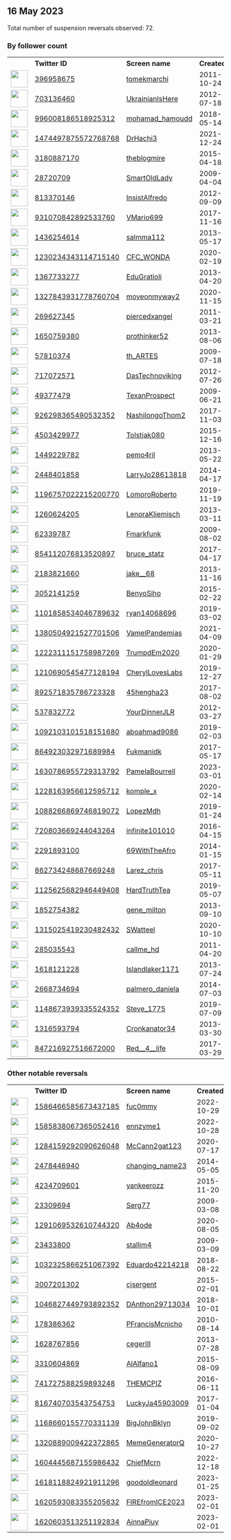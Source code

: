 
## 16 May 2023
Total number of suspension reversals observed: 72.

### By follower count
<table><tr><th></th><th align="left">Twitter ID</th><th align="left">Screen name</th>
<th align="left">Created</th><th align="left">Status</th><th align="left">Suspended</th><th align="left">Followers</th>
<tr><td><a href="https://pbs.twimg.com/profile_images/1657029292826451968/MpPsuUz5_normal.jpg"><img src="https://pbs.twimg.com/profile_images/1657029292826451968/MpPsuUz5_normal.jpg" width="40px" height="40px" align="center"/></a></td><td><a href="https://twitter.com/intent/user?user_id=396958675">396958675</a></td><td><a href="https://twitter.com/tomekmarchi">tomekmarchi</a></td><td>2011-10-24</td><td align="center">🔒</td><td></td><td>17666</td></tr>
<tr><td><a href="https://pbs.twimg.com/profile_images/1555329488166293506/uolDJd9E_normal.jpg"><img src="https://pbs.twimg.com/profile_images/1555329488166293506/uolDJd9E_normal.jpg" width="40px" height="40px" align="center"/></a></td><td><a href="https://twitter.com/intent/user?user_id=703136460">703136460</a></td><td><a href="https://twitter.com/UkrainianIsHere">UkrainianIsHere</a></td><td>2012-07-18</td><td align="center"></td><td>2023-05-03</td><td>15870</td></tr>
<tr><td><a href="https://pbs.twimg.com/profile_images/1493000325447438338/NlA49K2r_normal.jpg"><img src="https://pbs.twimg.com/profile_images/1493000325447438338/NlA49K2r_normal.jpg" width="40px" height="40px" align="center"/></a></td><td><a href="https://twitter.com/intent/user?user_id=996008186518925312">996008186518925312</a></td><td><a href="https://twitter.com/mohamad_hamoudd">mohamad_hamoudd</a></td><td>2018-05-14</td><td align="center"></td><td>2023-01-11</td><td>11321</td></tr>
<tr><td><a href="https://pbs.twimg.com/profile_images/1474535906547843082/hIxvpboe_normal.jpg"><img src="https://pbs.twimg.com/profile_images/1474535906547843082/hIxvpboe_normal.jpg" width="40px" height="40px" align="center"/></a></td><td><a href="https://twitter.com/intent/user?user_id=1474497875572768768">1474497875572768768</a></td><td><a href="https://twitter.com/DrHachi3">DrHachi3</a></td><td>2021-12-24</td><td align="center"></td><td>2022-04-26</td><td>8960</td></tr>
<tr><td><a href="https://pbs.twimg.com/profile_images/739553636364210176/Tf26EcUn_normal.jpg"><img src="https://pbs.twimg.com/profile_images/739553636364210176/Tf26EcUn_normal.jpg" width="40px" height="40px" align="center"/></a></td><td><a href="https://twitter.com/intent/user?user_id=3180887170">3180887170</a></td><td><a href="https://twitter.com/theblogmire">theblogmire</a></td><td>2015-04-18</td><td align="center"></td><td>2022-07-03</td><td>6283</td></tr>
<tr><td><a href="https://pbs.twimg.com/profile_images/1293602881942310914/G2MydZnt_normal.jpg"><img src="https://pbs.twimg.com/profile_images/1293602881942310914/G2MydZnt_normal.jpg" width="40px" height="40px" align="center"/></a></td><td><a href="https://twitter.com/intent/user?user_id=28720709">28720709</a></td><td><a href="https://twitter.com/SmartOldLady">SmartOldLady</a></td><td>2009-04-04</td><td align="center"></td><td></td><td>5225</td></tr>
<tr><td><a href="https://pbs.twimg.com/profile_images/670324042835083268/1QeVzWEO_normal.jpg"><img src="https://pbs.twimg.com/profile_images/670324042835083268/1QeVzWEO_normal.jpg" width="40px" height="40px" align="center"/></a></td><td><a href="https://twitter.com/intent/user?user_id=813370146">813370146</a></td><td><a href="https://twitter.com/InsistAlfredo">InsistAlfredo</a></td><td>2012-09-09</td><td align="center"></td><td></td><td>3745</td></tr>
<tr><td><a href="https://pbs.twimg.com/profile_images/1618083907483598848/ToxcuK___normal.jpg"><img src="https://pbs.twimg.com/profile_images/1618083907483598848/ToxcuK___normal.jpg" width="40px" height="40px" align="center"/></a></td><td><a href="https://twitter.com/intent/user?user_id=931070842892533760">931070842892533760</a></td><td><a href="https://twitter.com/VMario699">VMario699</a></td><td>2017-11-16</td><td align="center"></td><td>2023-04-29</td><td>3031</td></tr>
<tr><td><a href="https://pbs.twimg.com/profile_images/1584136116843806721/RDb7j3uA_normal.jpg"><img src="https://pbs.twimg.com/profile_images/1584136116843806721/RDb7j3uA_normal.jpg" width="40px" height="40px" align="center"/></a></td><td><a href="https://twitter.com/intent/user?user_id=1436254614">1436254614</a></td><td><a href="https://twitter.com/salmma112">salmma112</a></td><td>2013-05-17</td><td align="center"></td><td>2022-11-04</td><td>2726</td></tr>
<tr><td><a href="https://pbs.twimg.com/profile_images/1400827616270094341/U_Mz_JTt_normal.jpg"><img src="https://pbs.twimg.com/profile_images/1400827616270094341/U_Mz_JTt_normal.jpg" width="40px" height="40px" align="center"/></a></td><td><a href="https://twitter.com/intent/user?user_id=1230234343114715140">1230234343114715140</a></td><td><a href="https://twitter.com/CFC_WONDA">CFC_WONDA</a></td><td>2020-02-19</td><td align="center"></td><td></td><td>2413</td></tr>
<tr><td><a href="https://pbs.twimg.com/profile_images/1625153680021377025/EekeoZW8_normal.jpg"><img src="https://pbs.twimg.com/profile_images/1625153680021377025/EekeoZW8_normal.jpg" width="40px" height="40px" align="center"/></a></td><td><a href="https://twitter.com/intent/user?user_id=1367733277">1367733277</a></td><td><a href="https://twitter.com/EduGratioli">EduGratioli</a></td><td>2013-04-20</td><td align="center"></td><td></td><td>1906</td></tr>
<tr><td><a href="https://pbs.twimg.com/profile_images/1631487125161132032/-UFYqGnv_normal.jpg"><img src="https://pbs.twimg.com/profile_images/1631487125161132032/-UFYqGnv_normal.jpg" width="40px" height="40px" align="center"/></a></td><td><a href="https://twitter.com/intent/user?user_id=1327843931778760704">1327843931778760704</a></td><td><a href="https://twitter.com/moveonmyway2">moveonmyway2</a></td><td>2020-11-15</td><td align="center"></td><td>2023-04-06</td><td>1854</td></tr>
<tr><td><a href="https://pbs.twimg.com/profile_images/1276618773169086468/gsWeaHml_normal.jpg"><img src="https://pbs.twimg.com/profile_images/1276618773169086468/gsWeaHml_normal.jpg" width="40px" height="40px" align="center"/></a></td><td><a href="https://twitter.com/intent/user?user_id=269627345">269627345</a></td><td><a href="https://twitter.com/piercedxangel">piercedxangel</a></td><td>2011-03-21</td><td align="center"></td><td></td><td>1273</td></tr>
<tr><td><a href="https://pbs.twimg.com/profile_images/378800000281052010/ea2cf5f3a363b1da302fb63aabb1eebe_normal.jpeg"><img src="https://pbs.twimg.com/profile_images/378800000281052010/ea2cf5f3a363b1da302fb63aabb1eebe_normal.jpeg" width="40px" height="40px" align="center"/></a></td><td><a href="https://twitter.com/intent/user?user_id=1650759380">1650759380</a></td><td><a href="https://twitter.com/prothinker52">prothinker52</a></td><td>2013-08-06</td><td align="center"></td><td>2023-03-30</td><td>934</td></tr>
<tr><td><a href="https://pbs.twimg.com/profile_images/1568414044448591873/vr9PhXxA_normal.jpg"><img src="https://pbs.twimg.com/profile_images/1568414044448591873/vr9PhXxA_normal.jpg" width="40px" height="40px" align="center"/></a></td><td><a href="https://twitter.com/intent/user?user_id=57810374">57810374</a></td><td><a href="https://twitter.com/th_ARTES">th_ARTES</a></td><td>2009-07-18</td><td align="center"></td><td>2022-10-11</td><td>925</td></tr>
<tr><td><a href="https://pbs.twimg.com/profile_images/1121081041744289792/YLQyzYfF_normal.jpg"><img src="https://pbs.twimg.com/profile_images/1121081041744289792/YLQyzYfF_normal.jpg" width="40px" height="40px" align="center"/></a></td><td><a href="https://twitter.com/intent/user?user_id=717072571">717072571</a></td><td><a href="https://twitter.com/DasTechnoviking">DasTechnoviking</a></td><td>2012-07-26</td><td align="center"></td><td></td><td>825</td></tr>
<tr><td><a href="https://pbs.twimg.com/profile_images/939509094347628546/8pljl_zR_normal.jpg"><img src="https://pbs.twimg.com/profile_images/939509094347628546/8pljl_zR_normal.jpg" width="40px" height="40px" align="center"/></a></td><td><a href="https://twitter.com/intent/user?user_id=49377479">49377479</a></td><td><a href="https://twitter.com/TexanProspect">TexanProspect</a></td><td>2009-06-21</td><td align="center"></td><td></td><td>805</td></tr>
<tr><td><a href="https://pbs.twimg.com/profile_images/1607461470991785984/zO56ihOu_normal.jpg"><img src="https://pbs.twimg.com/profile_images/1607461470991785984/zO56ihOu_normal.jpg" width="40px" height="40px" align="center"/></a></td><td><a href="https://twitter.com/intent/user?user_id=926298365490532352">926298365490532352</a></td><td><a href="https://twitter.com/NashilongoThom2">NashilongoThom2</a></td><td>2017-11-03</td><td align="center"></td><td>2023-01-11</td><td>737</td></tr>
<tr><td><a href="https://pbs.twimg.com/profile_images/1504869808478818319/1YwzVN5j_normal.jpg"><img src="https://pbs.twimg.com/profile_images/1504869808478818319/1YwzVN5j_normal.jpg" width="40px" height="40px" align="center"/></a></td><td><a href="https://twitter.com/intent/user?user_id=4503429977">4503429977</a></td><td><a href="https://twitter.com/Tolstjak080">Tolstjak080</a></td><td>2015-12-16</td><td align="center"></td><td>2022-07-03</td><td>734</td></tr>
<tr><td><a href="https://pbs.twimg.com/profile_images/983091210083622912/Znx1ZT5E_normal.jpg"><img src="https://pbs.twimg.com/profile_images/983091210083622912/Znx1ZT5E_normal.jpg" width="40px" height="40px" align="center"/></a></td><td><a href="https://twitter.com/intent/user?user_id=1449229782">1449229782</a></td><td><a href="https://twitter.com/pemo4ril">pemo4ril</a></td><td>2013-05-22</td><td align="center"></td><td>2023-03-22</td><td>724</td></tr>
<tr><td><a href="https://pbs.twimg.com/profile_images/1222302261340262400/k1Bew-n0_normal.jpg"><img src="https://pbs.twimg.com/profile_images/1222302261340262400/k1Bew-n0_normal.jpg" width="40px" height="40px" align="center"/></a></td><td><a href="https://twitter.com/intent/user?user_id=2448401858">2448401858</a></td><td><a href="https://twitter.com/LarryJo28613818">LarryJo28613818</a></td><td>2014-04-17</td><td align="center"></td><td></td><td>715</td></tr>
<tr><td><a href="https://pbs.twimg.com/profile_images/1657731436135215105/slM8Db1d_normal.jpg"><img src="https://pbs.twimg.com/profile_images/1657731436135215105/slM8Db1d_normal.jpg" width="40px" height="40px" align="center"/></a></td><td><a href="https://twitter.com/intent/user?user_id=1196757022215200770">1196757022215200770</a></td><td><a href="https://twitter.com/LomoroRoberto">LomoroRoberto</a></td><td>2019-11-19</td><td align="center">🔒</td><td>2022-11-04</td><td>706</td></tr>
<tr><td><a href="https://pbs.twimg.com/profile_images/743193088290660352/7V8z0kuc_normal.jpg"><img src="https://pbs.twimg.com/profile_images/743193088290660352/7V8z0kuc_normal.jpg" width="40px" height="40px" align="center"/></a></td><td><a href="https://twitter.com/intent/user?user_id=1260624205">1260624205</a></td><td><a href="https://twitter.com/LenoraKliemisch">LenoraKliemisch</a></td><td>2013-03-11</td><td align="center"></td><td></td><td>656</td></tr>
<tr><td><a href="https://pbs.twimg.com/profile_images/1280145277433847808/otn9umgR_normal.jpg"><img src="https://pbs.twimg.com/profile_images/1280145277433847808/otn9umgR_normal.jpg" width="40px" height="40px" align="center"/></a></td><td><a href="https://twitter.com/intent/user?user_id=62339787">62339787</a></td><td><a href="https://twitter.com/Fmarkfunk">Fmarkfunk</a></td><td>2009-08-02</td><td align="center"></td><td>2022-10-29</td><td>644</td></tr>
<tr><td><a href="https://pbs.twimg.com/profile_images/1353834843059138560/wACwUdKP_normal.jpg"><img src="https://pbs.twimg.com/profile_images/1353834843059138560/wACwUdKP_normal.jpg" width="40px" height="40px" align="center"/></a></td><td><a href="https://twitter.com/intent/user?user_id=854112076813520897">854112076813520897</a></td><td><a href="https://twitter.com/bruce_statz">bruce_statz</a></td><td>2017-04-17</td><td align="center"></td><td></td><td>512</td></tr>
<tr><td><a href="https://pbs.twimg.com/profile_images/1656843026797346817/gGTRaWyL_normal.jpg"><img src="https://pbs.twimg.com/profile_images/1656843026797346817/gGTRaWyL_normal.jpg" width="40px" height="40px" align="center"/></a></td><td><a href="https://twitter.com/intent/user?user_id=2183821660">2183821660</a></td><td><a href="https://twitter.com/jake__68">jake__68</a></td><td>2013-11-16</td><td align="center"></td><td>2023-04-08</td><td>466</td></tr>
<tr><td><a href="https://pbs.twimg.com/profile_images/1622177628831580162/1XPEmISL_normal.jpg"><img src="https://pbs.twimg.com/profile_images/1622177628831580162/1XPEmISL_normal.jpg" width="40px" height="40px" align="center"/></a></td><td><a href="https://twitter.com/intent/user?user_id=3052141259">3052141259</a></td><td><a href="https://twitter.com/BenyoSiho">BenyoSiho</a></td><td>2015-02-22</td><td align="center"></td><td>2023-03-02</td><td>404</td></tr>
<tr><td><a href="https://pbs.twimg.com/profile_images/1410134474503995395/fdZ3ZNru_normal.jpg"><img src="https://pbs.twimg.com/profile_images/1410134474503995395/fdZ3ZNru_normal.jpg" width="40px" height="40px" align="center"/></a></td><td><a href="https://twitter.com/intent/user?user_id=1101858534046789632">1101858534046789632</a></td><td><a href="https://twitter.com/ryan14068696">ryan14068696</a></td><td>2019-03-02</td><td align="center"></td><td>2023-05-03</td><td>389</td></tr>
<tr><td><a href="https://pbs.twimg.com/profile_images/1399746356424622081/sz8mq83c_normal.jpg"><img src="https://pbs.twimg.com/profile_images/1399746356424622081/sz8mq83c_normal.jpg" width="40px" height="40px" align="center"/></a></td><td><a href="https://twitter.com/intent/user?user_id=1380504921527701506">1380504921527701506</a></td><td><a href="https://twitter.com/VamelPandemias">VamelPandemias</a></td><td>2021-04-09</td><td align="center"></td><td></td><td>327</td></tr>
<tr><td><a href="https://pbs.twimg.com/profile_images/1306553717974544390/aG5fMiw3_normal.jpg"><img src="https://pbs.twimg.com/profile_images/1306553717974544390/aG5fMiw3_normal.jpg" width="40px" height="40px" align="center"/></a></td><td><a href="https://twitter.com/intent/user?user_id=1222311151758987269">1222311151758987269</a></td><td><a href="https://twitter.com/TrumpdEm2020">TrumpdEm2020</a></td><td>2020-01-29</td><td align="center"></td><td></td><td>310</td></tr>
<tr><td><a href="https://pbs.twimg.com/profile_images/1323728989928775685/LGG_mMPV_normal.jpg"><img src="https://pbs.twimg.com/profile_images/1323728989928775685/LGG_mMPV_normal.jpg" width="40px" height="40px" align="center"/></a></td><td><a href="https://twitter.com/intent/user?user_id=1210690545477128194">1210690545477128194</a></td><td><a href="https://twitter.com/CherylLovesLabs">CherylLovesLabs</a></td><td>2019-12-27</td><td align="center"></td><td></td><td>295</td></tr>
<tr><td><a href="https://pbs.twimg.com/profile_images/1401270068718227457/e3MkflwM_normal.jpg"><img src="https://pbs.twimg.com/profile_images/1401270068718227457/e3MkflwM_normal.jpg" width="40px" height="40px" align="center"/></a></td><td><a href="https://twitter.com/intent/user?user_id=892571835786723328">892571835786723328</a></td><td><a href="https://twitter.com/45hengha23">45hengha23</a></td><td>2017-08-02</td><td align="center"></td><td>2023-02-09</td><td>279</td></tr>
<tr><td><a href="https://pbs.twimg.com/profile_images/907084979905159169/mJYDUc9T_normal.jpg"><img src="https://pbs.twimg.com/profile_images/907084979905159169/mJYDUc9T_normal.jpg" width="40px" height="40px" align="center"/></a></td><td><a href="https://twitter.com/intent/user?user_id=537832772">537832772</a></td><td><a href="https://twitter.com/YourDinnerJLR">YourDinnerJLR</a></td><td>2012-03-27</td><td align="center"></td><td></td><td>275</td></tr>
<tr><td><a href="https://pbs.twimg.com/profile_images/1649506154601381888/adoGi0KJ_normal.jpg"><img src="https://pbs.twimg.com/profile_images/1649506154601381888/adoGi0KJ_normal.jpg" width="40px" height="40px" align="center"/></a></td><td><a href="https://twitter.com/intent/user?user_id=1092103101518151680">1092103101518151680</a></td><td><a href="https://twitter.com/aboahmad9086">aboahmad9086</a></td><td>2019-02-03</td><td align="center">🔒</td><td>2023-02-02</td><td>262</td></tr>
<tr><td><a href="https://pbs.twimg.com/profile_images/1061323916243697664/mpng3yYv_normal.jpg"><img src="https://pbs.twimg.com/profile_images/1061323916243697664/mpng3yYv_normal.jpg" width="40px" height="40px" align="center"/></a></td><td><a href="https://twitter.com/intent/user?user_id=864923032971689984">864923032971689984</a></td><td><a href="https://twitter.com/Fukmanidk">Fukmanidk</a></td><td>2017-05-17</td><td align="center"></td><td></td><td>234</td></tr>
<tr><td><a href="https://pbs.twimg.com/profile_images/1630787175083024384/fP51WVO-_normal.png"><img src="https://pbs.twimg.com/profile_images/1630787175083024384/fP51WVO-_normal.png" width="40px" height="40px" align="center"/></a></td><td><a href="https://twitter.com/intent/user?user_id=1630786955729313792">1630786955729313792</a></td><td><a href="https://twitter.com/PamelaBourrell">PamelaBourrell</a></td><td>2023-03-01</td><td align="center"></td><td>2023-03-21</td><td>212</td></tr>
<tr><td><a href="https://pbs.twimg.com/profile_images/1244140922553561090/mIiMY11J_normal.jpg"><img src="https://pbs.twimg.com/profile_images/1244140922553561090/mIiMY11J_normal.jpg" width="40px" height="40px" align="center"/></a></td><td><a href="https://twitter.com/intent/user?user_id=1228163956612595712">1228163956612595712</a></td><td><a href="https://twitter.com/komple_x">komple_x</a></td><td>2020-02-14</td><td align="center"></td><td></td><td>200</td></tr>
<tr><td><a href="https://pbs.twimg.com/profile_images/1101882770719162369/H9hB7vCU_normal.jpg"><img src="https://pbs.twimg.com/profile_images/1101882770719162369/H9hB7vCU_normal.jpg" width="40px" height="40px" align="center"/></a></td><td><a href="https://twitter.com/intent/user?user_id=1088266869746819072">1088266869746819072</a></td><td><a href="https://twitter.com/LopezMdh">LopezMdh</a></td><td>2019-01-24</td><td align="center"></td><td>2023-01-09</td><td>168</td></tr>
<tr><td><a href="https://pbs.twimg.com/profile_images/840957307458617344/B_5m9SH2_normal.jpg"><img src="https://pbs.twimg.com/profile_images/840957307458617344/B_5m9SH2_normal.jpg" width="40px" height="40px" align="center"/></a></td><td><a href="https://twitter.com/intent/user?user_id=720803669244043264">720803669244043264</a></td><td><a href="https://twitter.com/infinite101010">infinite101010</a></td><td>2016-04-15</td><td align="center"></td><td></td><td>162</td></tr>
<tr><td><a href="https://pbs.twimg.com/profile_images/423250880473731073/fItkWpOB_normal.jpeg"><img src="https://pbs.twimg.com/profile_images/423250880473731073/fItkWpOB_normal.jpeg" width="40px" height="40px" align="center"/></a></td><td><a href="https://twitter.com/intent/user?user_id=2291893100">2291893100</a></td><td><a href="https://twitter.com/69WithTheAfro">69WithTheAfro</a></td><td>2014-01-15</td><td align="center"></td><td></td><td>157</td></tr>
<tr><td><a href="https://pbs.twimg.com/profile_images/1658112994989973506/a4su9xh0_normal.jpg"><img src="https://pbs.twimg.com/profile_images/1658112994989973506/a4su9xh0_normal.jpg" width="40px" height="40px" align="center"/></a></td><td><a href="https://twitter.com/intent/user?user_id=862734248687669248">862734248687669248</a></td><td><a href="https://twitter.com/Larez_chris">Larez_chris</a></td><td>2017-05-11</td><td align="center"></td><td></td><td>156</td></tr>
<tr><td><a href="https://pbs.twimg.com/profile_images/1474179134880321564/ywJ9rNY5_normal.jpg"><img src="https://pbs.twimg.com/profile_images/1474179134880321564/ywJ9rNY5_normal.jpg" width="40px" height="40px" align="center"/></a></td><td><a href="https://twitter.com/intent/user?user_id=1125625682946449408">1125625682946449408</a></td><td><a href="https://twitter.com/HardTruthTea">HardTruthTea</a></td><td>2019-05-07</td><td align="center"></td><td>2022-10-03</td><td>142</td></tr>
<tr><td><a href="https://pbs.twimg.com/profile_images/1547634045130903556/FJRAwWir_normal.jpg"><img src="https://pbs.twimg.com/profile_images/1547634045130903556/FJRAwWir_normal.jpg" width="40px" height="40px" align="center"/></a></td><td><a href="https://twitter.com/intent/user?user_id=1852754382">1852754382</a></td><td><a href="https://twitter.com/gene_milton">gene_milton</a></td><td>2013-09-10</td><td align="center"></td><td>2022-09-15</td><td>90</td></tr>
<tr><td><a href="https://pbs.twimg.com/profile_images/1611269186684059649/OYyBqh9a_normal.jpg"><img src="https://pbs.twimg.com/profile_images/1611269186684059649/OYyBqh9a_normal.jpg" width="40px" height="40px" align="center"/></a></td><td><a href="https://twitter.com/intent/user?user_id=1315025419230482432">1315025419230482432</a></td><td><a href="https://twitter.com/SWatteel">SWatteel</a></td><td>2020-10-10</td><td align="center"></td><td>2023-01-11</td><td>79</td></tr>
<tr><td><a href="https://pbs.twimg.com/profile_images/1192788162579329024/OouZtQIt_normal.jpg"><img src="https://pbs.twimg.com/profile_images/1192788162579329024/OouZtQIt_normal.jpg" width="40px" height="40px" align="center"/></a></td><td><a href="https://twitter.com/intent/user?user_id=285035543">285035543</a></td><td><a href="https://twitter.com/callme_hd">callme_hd</a></td><td>2011-04-20</td><td align="center"></td><td></td><td>75</td></tr>
<tr><td><a href="https://pbs.twimg.com/profile_images/1656076354155151365/BcSWJPCW_normal.jpg"><img src="https://pbs.twimg.com/profile_images/1656076354155151365/BcSWJPCW_normal.jpg" width="40px" height="40px" align="center"/></a></td><td><a href="https://twitter.com/intent/user?user_id=1618121228">1618121228</a></td><td><a href="https://twitter.com/Islandlaker1171">Islandlaker1171</a></td><td>2013-07-24</td><td align="center"></td><td>2023-03-23</td><td>46</td></tr>
<tr><td><a href="https://pbs.twimg.com/profile_images/1418784879836286977/5qYE4AIh_normal.jpg"><img src="https://pbs.twimg.com/profile_images/1418784879836286977/5qYE4AIh_normal.jpg" width="40px" height="40px" align="center"/></a></td><td><a href="https://twitter.com/intent/user?user_id=2668734694">2668734694</a></td><td><a href="https://twitter.com/palmero_daniela">palmero_daniela</a></td><td>2014-07-03</td><td align="center"></td><td>2023-04-15</td><td>42</td></tr>
<tr><td><a href="https://abs.twimg.com/sticky/default_profile_images/default_profile_normal.png"><img src="https://abs.twimg.com/sticky/default_profile_images/default_profile_normal.png" width="40px" height="40px" align="center"/></a></td><td><a href="https://twitter.com/intent/user?user_id=1148673939335524352">1148673939335524352</a></td><td><a href="https://twitter.com/Steve_1775">Steve_1775</a></td><td>2019-07-09</td><td align="center"></td><td></td><td>41</td></tr>
<tr><td><a href="https://pbs.twimg.com/profile_images/1592150406356172805/8fXBgR2Q_normal.jpg"><img src="https://pbs.twimg.com/profile_images/1592150406356172805/8fXBgR2Q_normal.jpg" width="40px" height="40px" align="center"/></a></td><td><a href="https://twitter.com/intent/user?user_id=1316593794">1316593794</a></td><td><a href="https://twitter.com/Cronkanator34">Cronkanator34</a></td><td>2013-03-30</td><td align="center"></td><td>2023-01-11</td><td>36</td></tr>
<tr><td><a href="https://pbs.twimg.com/profile_images/848043264271818752/axLtUj48_normal.jpg"><img src="https://pbs.twimg.com/profile_images/848043264271818752/axLtUj48_normal.jpg" width="40px" height="40px" align="center"/></a></td><td><a href="https://twitter.com/intent/user?user_id=847216927516672000">847216927516672000</a></td><td><a href="https://twitter.com/Red__4__life">Red__4__life</a></td><td>2017-03-29</td><td align="center"></td><td>2023-04-24</td><td>35</td></tr>
</table>

### Other notable reversals
<table><tr><th></th><th align="left">Twitter ID</th><th align="left">Screen name</th>
<th align="left">Created</th><th align="left">Status</th><th align="left">Suspended</th><th align="left">Followers</th>
<tr><td><a href="https://pbs.twimg.com/profile_images/1590466805142851584/IiTLTymb_normal.jpg"><img src="https://pbs.twimg.com/profile_images/1590466805142851584/IiTLTymb_normal.jpg" width="40px" height="40px" align="center"/></a></td><td><a href="https://twitter.com/intent/user?user_id=1586466585673437185">1586466585673437185</a></td><td><a href="https://twitter.com/fuc0mmy">fuc0mmy</a></td><td>2022-10-29</td><td align="center"></td><td>2022-12-18</td><td>6</td></tr>
<tr><td><a href="https://pbs.twimg.com/profile_images/1585851090607771651/m9xM52cE_normal.jpg"><img src="https://pbs.twimg.com/profile_images/1585851090607771651/m9xM52cE_normal.jpg" width="40px" height="40px" align="center"/></a></td><td><a href="https://twitter.com/intent/user?user_id=1585838067365052416">1585838067365052416</a></td><td><a href="https://twitter.com/ennzyme1">ennzyme1</a></td><td>2022-10-28</td><td align="center"></td><td>2022-12-13</td><td>4</td></tr>
<tr><td><a href="https://pbs.twimg.com/profile_images/1555795753020243968/-CHtSmsa_normal.jpg"><img src="https://pbs.twimg.com/profile_images/1555795753020243968/-CHtSmsa_normal.jpg" width="40px" height="40px" align="center"/></a></td><td><a href="https://twitter.com/intent/user?user_id=1284159292090626048">1284159292090626048</a></td><td><a href="https://twitter.com/McCann2gat123">McCann2gat123</a></td><td>2020-07-17</td><td align="center"></td><td>2022-08-24</td><td>28</td></tr>
<tr><td><a href="https://pbs.twimg.com/profile_images/1656907672858312704/KuxZb15u_normal.jpg"><img src="https://pbs.twimg.com/profile_images/1656907672858312704/KuxZb15u_normal.jpg" width="40px" height="40px" align="center"/></a></td><td><a href="https://twitter.com/intent/user?user_id=2478446940">2478446940</a></td><td><a href="https://twitter.com/changing_name23">changing_name23</a></td><td>2014-05-05</td><td align="center"></td><td>2023-04-15</td><td>12</td></tr>
<tr><td><a href="https://pbs.twimg.com/profile_images/943945411299020800/1Hyfrdwv_normal.jpg"><img src="https://pbs.twimg.com/profile_images/943945411299020800/1Hyfrdwv_normal.jpg" width="40px" height="40px" align="center"/></a></td><td><a href="https://twitter.com/intent/user?user_id=4234709601">4234709601</a></td><td><a href="https://twitter.com/yankeerozz">yankeerozz</a></td><td>2015-11-20</td><td align="center">🔒</td><td>2023-04-16</td><td>0</td></tr>
<tr><td><a href="https://pbs.twimg.com/profile_images/3063168974/521e054e97f1be3c519811bc440d9aa0_normal.jpeg"><img src="https://pbs.twimg.com/profile_images/3063168974/521e054e97f1be3c519811bc440d9aa0_normal.jpeg" width="40px" height="40px" align="center"/></a></td><td><a href="https://twitter.com/intent/user?user_id=23309694">23309694</a></td><td><a href="https://twitter.com/Serg77">Serg77</a></td><td>2009-03-08</td><td align="center"></td><td>2022-12-07</td><td>7</td></tr>
<tr><td><a href="https://pbs.twimg.com/profile_images/1656975039474835456/eeml2axx_normal.jpg"><img src="https://pbs.twimg.com/profile_images/1656975039474835456/eeml2axx_normal.jpg" width="40px" height="40px" align="center"/></a></td><td><a href="https://twitter.com/intent/user?user_id=1291069532610744320">1291069532610744320</a></td><td><a href="https://twitter.com/Ab4ode">Ab4ode</a></td><td>2020-08-05</td><td align="center"></td><td>2022-11-27</td><td>0</td></tr>
<tr><td><a href="https://pbs.twimg.com/profile_images/2632999453/55d9f4e6029ee4501697512dba3f2f73_normal.jpeg"><img src="https://pbs.twimg.com/profile_images/2632999453/55d9f4e6029ee4501697512dba3f2f73_normal.jpeg" width="40px" height="40px" align="center"/></a></td><td><a href="https://twitter.com/intent/user?user_id=23433800">23433800</a></td><td><a href="https://twitter.com/stalljm4">stalljm4</a></td><td>2009-03-09</td><td align="center"></td><td>2022-09-17</td><td>8</td></tr>
<tr><td><a href="https://pbs.twimg.com/profile_images/1099076107230461952/Yd4tyEOI_normal.jpg"><img src="https://pbs.twimg.com/profile_images/1099076107230461952/Yd4tyEOI_normal.jpg" width="40px" height="40px" align="center"/></a></td><td><a href="https://twitter.com/intent/user?user_id=1032325866251067392">1032325866251067392</a></td><td><a href="https://twitter.com/Eduardo42214218">Eduardo42214218</a></td><td>2018-08-22</td><td align="center"></td><td>2022-05-25</td><td>12</td></tr>
<tr><td><a href="https://pbs.twimg.com/profile_images/562010188912533505/RB9KPOxY_normal.jpeg"><img src="https://pbs.twimg.com/profile_images/562010188912533505/RB9KPOxY_normal.jpeg" width="40px" height="40px" align="center"/></a></td><td><a href="https://twitter.com/intent/user?user_id=3007201302">3007201302</a></td><td><a href="https://twitter.com/cjsergent">cjsergent</a></td><td>2015-02-01</td><td align="center"></td><td>2022-11-13</td><td>4</td></tr>
<tr><td><a href="https://pbs.twimg.com/profile_images/1481747332676956164/aXP0TmFI_normal.jpg"><img src="https://pbs.twimg.com/profile_images/1481747332676956164/aXP0TmFI_normal.jpg" width="40px" height="40px" align="center"/></a></td><td><a href="https://twitter.com/intent/user?user_id=1046827449793892352">1046827449793892352</a></td><td><a href="https://twitter.com/DAnthon29713034">DAnthon29713034</a></td><td>2018-10-01</td><td align="center"></td><td>2022-09-30</td><td>1</td></tr>
<tr><td><a href="https://pbs.twimg.com/profile_images/1528981220/Forest_normal.jpg"><img src="https://pbs.twimg.com/profile_images/1528981220/Forest_normal.jpg" width="40px" height="40px" align="center"/></a></td><td><a href="https://twitter.com/intent/user?user_id=178386362">178386362</a></td><td><a href="https://twitter.com/PFrancisMcnicho">PFrancisMcnicho</a></td><td>2010-08-14</td><td align="center"></td><td></td><td>25</td></tr>
<tr><td><a href="https://pbs.twimg.com/profile_images/472476333755232256/KWQBCEtZ_normal.png"><img src="https://pbs.twimg.com/profile_images/472476333755232256/KWQBCEtZ_normal.png" width="40px" height="40px" align="center"/></a></td><td><a href="https://twitter.com/intent/user?user_id=1628767856">1628767856</a></td><td><a href="https://twitter.com/cegerIII">cegerIII</a></td><td>2013-07-28</td><td align="center"></td><td>2023-02-23</td><td>5</td></tr>
<tr><td><a href="https://abs.twimg.com/sticky/default_profile_images/default_profile_normal.png"><img src="https://abs.twimg.com/sticky/default_profile_images/default_profile_normal.png" width="40px" height="40px" align="center"/></a></td><td><a href="https://twitter.com/intent/user?user_id=3310604869">3310604869</a></td><td><a href="https://twitter.com/AlAlfano1">AlAlfano1</a></td><td>2015-08-09</td><td align="center"></td><td>2023-05-06</td><td>8</td></tr>
<tr><td><a href="https://abs.twimg.com/sticky/default_profile_images/default_profile_normal.png"><img src="https://abs.twimg.com/sticky/default_profile_images/default_profile_normal.png" width="40px" height="40px" align="center"/></a></td><td><a href="https://twitter.com/intent/user?user_id=741727588259893248">741727588259893248</a></td><td><a href="https://twitter.com/THEMCPIZ">THEMCPIZ</a></td><td>2016-06-11</td><td align="center"></td><td></td><td>32</td></tr>
<tr><td><a href="https://abs.twimg.com/sticky/default_profile_images/default_profile_normal.png"><img src="https://abs.twimg.com/sticky/default_profile_images/default_profile_normal.png" width="40px" height="40px" align="center"/></a></td><td><a href="https://twitter.com/intent/user?user_id=816740703543754753">816740703543754753</a></td><td><a href="https://twitter.com/LuckyJa45903009">LuckyJa45903009</a></td><td>2017-01-04</td><td align="center"></td><td></td><td>19</td></tr>
<tr><td><a href="https://pbs.twimg.com/profile_images/1651433937149865988/XoWoGwCn_normal.jpg"><img src="https://pbs.twimg.com/profile_images/1651433937149865988/XoWoGwCn_normal.jpg" width="40px" height="40px" align="center"/></a></td><td><a href="https://twitter.com/intent/user?user_id=1168660155770331139">1168660155770331139</a></td><td><a href="https://twitter.com/BigJohnBklyn">BigJohnBklyn</a></td><td>2019-09-02</td><td align="center"></td><td></td><td>4</td></tr>
<tr><td><a href="https://abs.twimg.com/sticky/default_profile_images/default_profile_normal.png"><img src="https://abs.twimg.com/sticky/default_profile_images/default_profile_normal.png" width="40px" height="40px" align="center"/></a></td><td><a href="https://twitter.com/intent/user?user_id=1320889009422372865">1320889009422372865</a></td><td><a href="https://twitter.com/MemeGeneratorQ">MemeGeneratorQ</a></td><td>2020-10-27</td><td align="center">🔒</td><td></td><td>3</td></tr>
<tr><td><a href="https://pbs.twimg.com/profile_images/1604446218020691968/zcc3sOel_normal.jpg"><img src="https://pbs.twimg.com/profile_images/1604446218020691968/zcc3sOel_normal.jpg" width="40px" height="40px" align="center"/></a></td><td><a href="https://twitter.com/intent/user?user_id=1604445687155986432">1604445687155986432</a></td><td><a href="https://twitter.com/ChiefMcrn">ChiefMcrn</a></td><td>2022-12-18</td><td align="center"></td><td>2023-03-17</td><td>9</td></tr>
<tr><td><a href="https://pbs.twimg.com/profile_images/1618118916688977921/Q3OgE7wU_normal.png"><img src="https://pbs.twimg.com/profile_images/1618118916688977921/Q3OgE7wU_normal.png" width="40px" height="40px" align="center"/></a></td><td><a href="https://twitter.com/intent/user?user_id=1618118824921911296">1618118824921911296</a></td><td><a href="https://twitter.com/goodoldleonard">goodoldleonard</a></td><td>2023-01-25</td><td align="center"></td><td>2023-02-21</td><td>0</td></tr>
<tr><td><a href="https://pbs.twimg.com/profile_images/1620593439363547137/eCr1SWZ5_normal.png"><img src="https://pbs.twimg.com/profile_images/1620593439363547137/eCr1SWZ5_normal.png" width="40px" height="40px" align="center"/></a></td><td><a href="https://twitter.com/intent/user?user_id=1620593083355205632">1620593083355205632</a></td><td><a href="https://twitter.com/FIREfromICE2023">FIREfromICE2023</a></td><td>2023-02-01</td><td align="center"></td><td>2023-04-30</td><td>22</td></tr>
<tr><td><a href="https://pbs.twimg.com/profile_images/1620603874607235072/vMN-hUAE_normal.png"><img src="https://pbs.twimg.com/profile_images/1620603874607235072/vMN-hUAE_normal.png" width="40px" height="40px" align="center"/></a></td><td><a href="https://twitter.com/intent/user?user_id=1620603513251192834">1620603513251192834</a></td><td><a href="https://twitter.com/AinnaPiuy">AinnaPiuy</a></td><td>2023-02-01</td><td align="center"></td><td>2023-03-30</td><td>0</td></tr>
</table>
